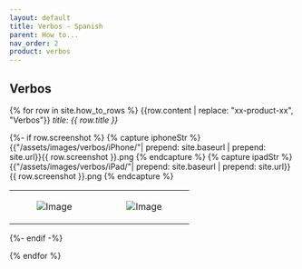 ```yaml
---
layout: default
title: Verbos - Spanish
parent: How to...
nav_order: 2
product: verbos
---
```

<h2>Verbos</h2>

{% for row in site.how_to_rows %}
{{row.content | replace: "xx-product-xx", "Verbos"}}
<em>title: {{ row.title }}</em>

{%- if row.screenshot %}
{% capture iphoneStr %} {{"/assets/images/verbos/iPhone/"| prepend: site.baseurl | prepend: site.url}}{{ row.screenshot  }}.png {% endcapture %}
{% capture ipadStr %} {{"/assets/images/verbos/iPad/"| prepend: site.baseurl | prepend: site.url}}{{ row.screenshot  }}.png {% endcapture %}
<table>
<tbody>
	<tr>
		<td class = "iphone">
			<figure >
				<img class="iphone"  src="{{ iphoneStr }}" alt="Image" />
			</figure>
		</td>
		<td  class = "ipad">
			<figure>
				<img class="ipad"  src="{{ ipadStr }}" alt="Image" />
			</figure>
		</td>
	</tr>
</tbody>
</table>
{%- endif -%}

{% endfor %}


